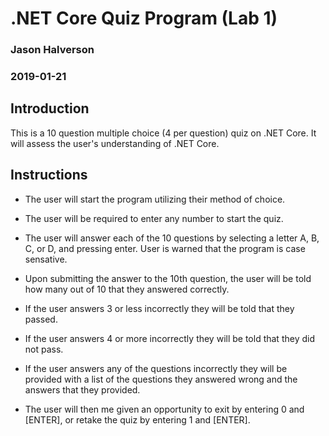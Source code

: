 # .NET Core Quiz Program (Lab 1)
### Jason Halverson
### 2019-01-21

## Introduction
This is a 10 question multiple choice (4 per question) quiz on .NET Core.  It will assess the user's understanding of .NET Core.

## Instructions
- The user will start the program utilizing their method of choice.

- The user will be required to enter any number to start the quiz.
- The user will answer each of the 10 questions by selecting a letter A, B, C, or D, and pressing enter. User is warned that the program is case sensative.
- Upon submitting the answer to the 10th question, the user will be told how many out of 10 that they answered correctly.
- If the user answers 3 or less incorrectly they will be told that they passed.
- If the user answers 4 or more incorrectly they will be told that they did not pass.
- If the user answers any of the questions incorrectly they will be provided with a list of the questions they answered wrong and the answers that they provided.
- The user will then me given an opportunity to exit by entering 0 and [ENTER], or retake the quiz by entering 1 and [ENTER].
